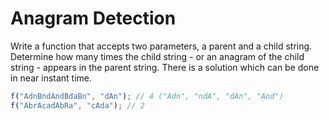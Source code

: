# Anagram Detection

Write a function that accepts two parameters, a parent and a child string. Determine how many times the child string - or an anagram of the child string - appears in the parent string. There is a solution which can be done in near instant time.

```js
f("AdnBndAndBdaBn", "dAn"); // 4 ("Adn", "ndA", "dAn", "And")
f("AbrAcadAbRa", "cAda"); // 2
```
